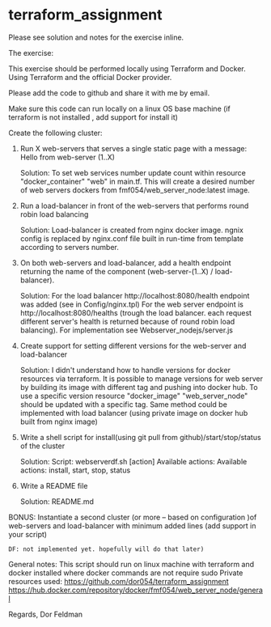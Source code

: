 # terraform_assignment

Please see solution and notes for the exercise inline.

The exercise:

This exercise should be performed locally using Terraform and Docker. Using Terraform and the official Docker provider.

Please add the code to github and share it with me by email.

Make sure this code can run locally on a linux  OS base machine (if terraform is not installed , add support for install it)

 

Create the following cluster:

1. Run X web-servers that serves a single static page with a message: Hello from web-server (1..X)
    
    Solution:
        To set web services number update count within resource "docker_container" "web" in main.tf. This will create a desired number of web servers dockers from fmf054/web_server_node:latest image.


2. Run a load-balancer in front of the web-servers that performs round robin load balancing
    
    Solution:
        Load-balancer is created from nginx docker image. ngnix config is replaced by nginx.conf file built in run-time from template according to servers number. 

3. On both web-servers and load-balancer, add a health endpoint returning the name of the component (web-server-(1..X) / load-balancer).
    
    Solution:
        For the load balancer http://localhost:8080/health endpoint was added (see in Config/nginx.tpl)
        For the web server endpoint is http://localhost:8080/healths (trough the load balancer. each request different server's health is returned because of round robin load balancing). For implementation see Webserver_nodejs/server.js

4. Create support for setting different versions for the web-server and load-balancer
    
    Solution:
        I didn't understand how to handle versions for docker resources via terraform. It is possible to manage versions for web server by building its image with different tag and pushing into docker hub. To use a specific version resource "docker_image" "web_server_node" should be updated with a specific tag. Same method could be implemented with load balancer (using private image on docker hub built from nginx image)


5. Write a shell script for install(using git pull from github)/start/stop/status of the cluster
    
    Solution:
        Script: webserverdf.sh [action]
        Available actions: Available actions: install, start, stop, status

6. Write a README file
    
    Solution:
        README.md

 

BONUS: Instantiate a second cluster (or more – based on configuration )of web-servers and load-balancer with minimum added lines (add support in your script)
    
    DF: not implemented yet. hopefully will do that later)

General notes:
This script should run on linux machine with terraform and docker installed where docker commands are not require sudo
Private resources used: 
https://github.com/dor054/terraform_assignment
https://hub.docker.com/repository/docker/fmf054/web_server_node/general

Regards,
Dor Feldman
